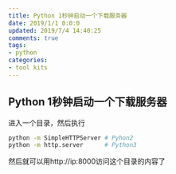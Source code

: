 ```yaml
---
title: Python 1秒钟启动一个下载服务器
date: 2019/1/1 0:0:0
updated: 2019/7/4 14:40:25
comments: true
tags:
- python
categories:
- tool kits
---
```


## Python 1秒钟启动一个下载服务器

进入一个目录，然后执行

```bash
python -m SimpleHTTPServer # Pyhon2
python -m http.server      # Python3
```

然后就可以用http://ip:8000访问这个目录的内容了